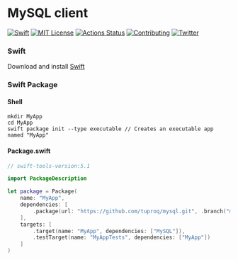 # MySQL client
[![Swift](https://img.shields.io/badge/swift-5.1-brightgreen.svg)](https://swift.org/download/#releases) [![MIT License](https://img.shields.io/badge/license-MIT-brightgreen.svg)](https://github.com/tuproq/mysql/blob/master/LICENSE/) [![Actions Status](https://github.com/tuproq/mysql/workflows/development/badge.svg)](https://github.com/tuproq/mysql/actions) [![Contributing](https://img.shields.io/badge/contributing-guide-brightgreen.svg)](https://github.com/tuproq/mysql/blob/master/CONTRIBUTING.md) [![Twitter](https://img.shields.io/badge/twitter-tuproqdev-brightgreen.svg)](https://twitter.com/tuproqdev)

### Swift
Download and install [Swift](https://swift.org/download)

### Swift Package
#### Shell
```shell
mkdir MyApp
cd MyApp
swift package init --type executable // Creates an executable app named "MyApp"
```

#### Package.swift
```swift
// swift-tools-version:5.1

import PackageDescription

let package = Package(
    name: "MyApp",
    dependencies: [
        .package(url: "https://github.com/tuproq/mysql.git", .branch("master"))
    ],
    targets: [
        .target(name: "MyApp", dependencies: ["MySQL"]),
        .testTarget(name: "MyAppTests", dependencies: ["MyApp"])
    ]
)
```
